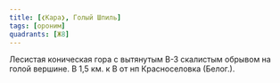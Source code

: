 ```yaml
---
title: [❮Кара❯, Голый Шпиль]
tags: [ороним]
quadrants: [Ж8]
---
```


Лесистая коническая гора с вытянутым В-З скалистым обрывом на голой вершине. В
1,5 км. к В от нп Красноселовка (Белог.).
